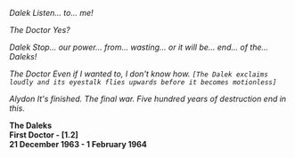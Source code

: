 _Dalek_ _Listen... to... me!_

_The Doctor_ _Yes?_

_Dalek_ _Stop... our power... from... wasting... or it will be... end... of the... Daleks!_

_The Doctor_ _Even if I wanted to, I don't know how. `[The Dalek exclaims loudly and its eyestalk flies upwards before it becomes motionless]`_

_Alydon_ _It's finished. The final war. Five hundred years of destruction end in this._

**The Daleks  
First Doctor - [1.2]  
21 December 1963 - 1 February 1964**